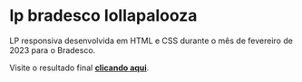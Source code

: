# lp bradesco lollapalooza

LP responsiva desenvolvida em HTML e CSS durante o mês de fevereiro de 2023 para o Bradesco.

Visite o resultado final **[clicando aqui](https://glhermepaiva.github.io/lp_bradesco_lolla24/)**.
